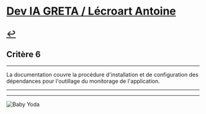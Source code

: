 
# [Dev IA GRETA / Lécroart Antoine](https://github.com/Dev-IA-2024/antoine.lecroart)

[↩️](..)
---

## Critère 6

---

La documentation couvre la procédure d'installation et de configuration des dépendances pour l'outillage du monitorage de l'application.

---
---
![Baby Yoda](https://images3.alphacoders.com/110/1108129.jpg)
